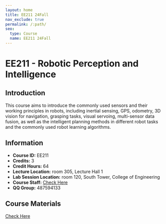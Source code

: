 ```yaml
---
layout: home
title: EE211 24Fall
nav_exclude: true
permalink: /:path/
seo:
  type: Course
  name: EE211 24Fall
---
```


# EE211 - Robotic Perception and Intelligence

## Introduction

This course aims to introduce the commonly used sensors and their working principles in robots, including inertial sensing, GPS, odometry, 3D vision for navigation, grasping tasks, visual servoing, multi-sensor data fusion, as well as the intelligent planning methods in different robot tasks and the commonly used robot learning algorithms.

## Information
<!-- - **Course Name:** Robotic Perception and Intelligence -->
- **Course ID:** EE211
- **Credits:** 3
- **Credit Hours:** 64 
- **Lecture Location:** room 305, Lecture Hall 1 
- **Lab Session Location:** room 120, South Tower, College of Engineering
- **Course Staff:** [Check Here](https://rpai-lab.github.io/EE211/staff/)
- **QQ Group:** 487594133
 
## Course Materials

[Check Here](https://rpai-lab.github.io/EE211/calendar/)
